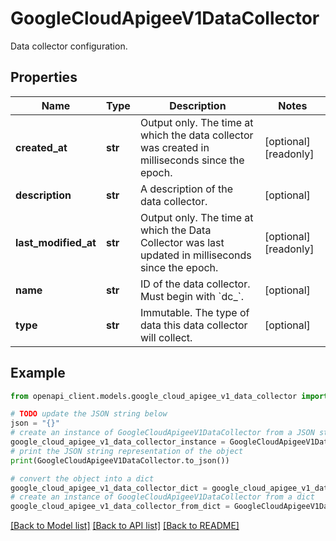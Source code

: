 # GoogleCloudApigeeV1DataCollector

Data collector configuration.

## Properties

Name | Type | Description | Notes
------------ | ------------- | ------------- | -------------
**created_at** | **str** | Output only. The time at which the data collector was created in milliseconds since the epoch. | [optional] [readonly] 
**description** | **str** | A description of the data collector. | [optional] 
**last_modified_at** | **str** | Output only. The time at which the Data Collector was last updated in milliseconds since the epoch. | [optional] [readonly] 
**name** | **str** | ID of the data collector. Must begin with &#x60;dc_&#x60;. | [optional] 
**type** | **str** | Immutable. The type of data this data collector will collect. | [optional] 

## Example

```python
from openapi_client.models.google_cloud_apigee_v1_data_collector import GoogleCloudApigeeV1DataCollector

# TODO update the JSON string below
json = "{}"
# create an instance of GoogleCloudApigeeV1DataCollector from a JSON string
google_cloud_apigee_v1_data_collector_instance = GoogleCloudApigeeV1DataCollector.from_json(json)
# print the JSON string representation of the object
print(GoogleCloudApigeeV1DataCollector.to_json())

# convert the object into a dict
google_cloud_apigee_v1_data_collector_dict = google_cloud_apigee_v1_data_collector_instance.to_dict()
# create an instance of GoogleCloudApigeeV1DataCollector from a dict
google_cloud_apigee_v1_data_collector_from_dict = GoogleCloudApigeeV1DataCollector.from_dict(google_cloud_apigee_v1_data_collector_dict)
```
[[Back to Model list]](../README.md#documentation-for-models) [[Back to API list]](../README.md#documentation-for-api-endpoints) [[Back to README]](../README.md)


